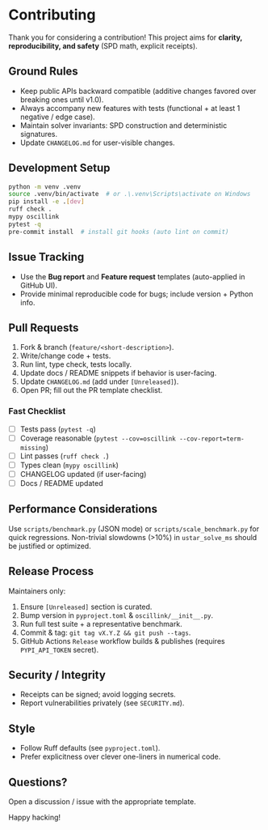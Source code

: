 # Contributing

Thank you for considering a contribution! This project aims for **clarity, reproducibility, and safety** (SPD math, explicit receipts).

## Ground Rules
- Keep public APIs backward compatible (additive changes favored over breaking ones until v1.0).
- Always accompany new features with tests (functional + at least 1 negative / edge case).
- Maintain solver invariants: SPD construction and deterministic signatures.
- Update `CHANGELOG.md` for user-visible changes.

## Development Setup
```bash
python -m venv .venv
source .venv/bin/activate  # or .\.venv\Scripts\activate on Windows
pip install -e .[dev]
ruff check .
mypy oscillink
pytest -q
pre-commit install  # install git hooks (auto lint on commit)
```

## Issue Tracking
- Use the **Bug report** and **Feature request** templates (auto-applied in GitHub UI).
- Provide minimal reproducible code for bugs; include version + Python info.

## Pull Requests
1. Fork & branch (`feature/<short-description>`).
2. Write/change code + tests.
3. Run lint, type check, tests locally.
4. Update docs / README snippets if behavior is user-facing.
5. Update `CHANGELOG.md` (add under `[Unreleased]`).
6. Open PR; fill out the PR template checklist.

### Fast Checklist
- [ ] Tests pass (`pytest -q`)
- [ ] Coverage reasonable (`pytest --cov=oscillink --cov-report=term-missing`)
- [ ] Lint passes (`ruff check .`)
- [ ] Types clean (`mypy oscillink`)
- [ ] CHANGELOG updated (if user-facing)
- [ ] Docs / README updated

## Performance Considerations
Use `scripts/benchmark.py` (JSON mode) or `scripts/scale_benchmark.py` for quick regressions. Non-trivial slowdowns (>10%) in `ustar_solve_ms` should be justified or optimized.

## Release Process
Maintainers only:
1. Ensure `[Unreleased]` section is curated.
2. Bump version in `pyproject.toml` & `oscillink/__init__.py`.
3. Run full test suite + a representative benchmark.
4. Commit & tag: `git tag vX.Y.Z && git push --tags`.
5. GitHub Actions `Release` workflow builds & publishes (requires `PYPI_API_TOKEN` secret).

## Security / Integrity
- Receipts can be signed; avoid logging secrets.
- Report vulnerabilities privately (see `SECURITY.md`).

## Style
- Follow Ruff defaults (see `pyproject.toml`).
- Prefer explicitness over clever one-liners in numerical code.

## Questions?
Open a discussion / issue with the appropriate template.

Happy hacking!
